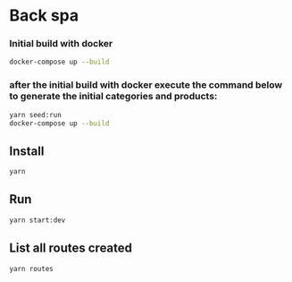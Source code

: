 
# Back spa


### Initial build with docker
```sh
docker-compose up --build
```



### after the initial build with docker execute the command below to generate the initial categories and products:
```sh
yarn seed:run
docker-compose up --build
```


## Install
```sh
yarn
```

## Run
```sh
yarn start:dev
```

## List all routes created
```sh
yarn routes
```